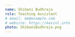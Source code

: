 ```yaml
---
name: Shibani Budhraja
role: Teaching Assistant
# email: me@example.com
# website: https://kevinl.info
photo: ShibaniBudhraja.png
---
```

